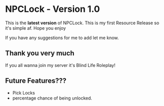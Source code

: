 # NPCLock - Version 1.0

This is the **latest version** of NPCLock.
This is my first Resource Release so it's simple af. Hope you enjoy

If you have any suggestions for me to add let me know.

## Thank you very much


If you all wanna join my server it's Blind Life Roleplay!

## Future Features???
* Pick Locks
* percentage chance of being unlocked.


